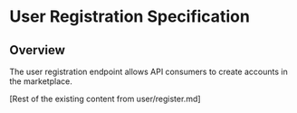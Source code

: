 # User Registration Specification

## Overview

The user registration endpoint allows API consumers to create accounts in the marketplace.

[Rest of the existing content from user/register.md]
